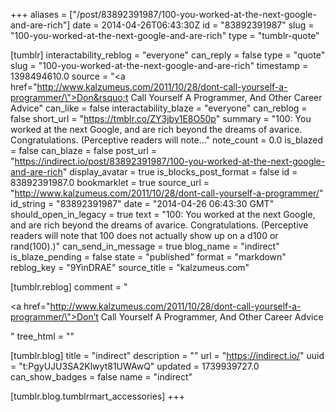 +++
aliases = ["/post/83892391987/100-you-worked-at-the-next-google-and-are-rich"]
date = 2014-04-26T06:43:30Z
id = "83892391987"
slug = "100-you-worked-at-the-next-google-and-are-rich"
type = "tumblr-quote"

[tumblr]
interactability_reblog = "everyone"
can_reply = false
type = "quote"
slug = "100-you-worked-at-the-next-google-and-are-rich"
timestamp = 1398494610.0
source = "<a href=\"http://www.kalzumeus.com/2011/10/28/dont-call-yourself-a-programmer/\">Don&rsquo;t Call Yourself A Programmer, And Other Career Advice</a>"
can_like = false
interactability_blaze = "everyone"
can_reblog = false
short_url = "https://tmblr.co/ZY3jby1E8O50p"
summary = "100: You worked at the next Google, and are rich beyond the dreams of avarice. Congratulations. (Perceptive readers will note..."
note_count = 0.0
is_blazed = false
can_blaze = false
post_url = "https://indirect.io/post/83892391987/100-you-worked-at-the-next-google-and-are-rich"
display_avatar = true
is_blocks_post_format = false
id = 83892391987.0
bookmarklet = true
source_url = "http://www.kalzumeus.com/2011/10/28/dont-call-yourself-a-programmer/"
id_string = "83892391987"
date = "2014-04-26 06:43:30 GMT"
should_open_in_legacy = true
text = "100: You worked at the next Google, and are rich beyond the dreams of avarice. Congratulations. (Perceptive readers will note that 100 does not actually show up on a d100 or rand(100).)"
can_send_in_message = true
blog_name = "indirect"
is_blaze_pending = false
state = "published"
format = "markdown"
reblog_key = "9YinDRAE"
source_title = "kalzumeus.com"

[tumblr.reblog]
comment = "<p><a href=\"http://www.kalzumeus.com/2011/10/28/dont-call-yourself-a-programmer/\">Don’t Call Yourself A Programmer, And Other Career Advice</a></p>"
tree_html = ""

[tumblr.blog]
title = "indirect"
description = ""
url = "https://indirect.io/"
uuid = "t:PgyUJU3SA2Klwyt81UWAwQ"
updated = 1739939727.0
can_show_badges = false
name = "indirect"

[tumblr.blog.tumblrmart_accessories]
+++
